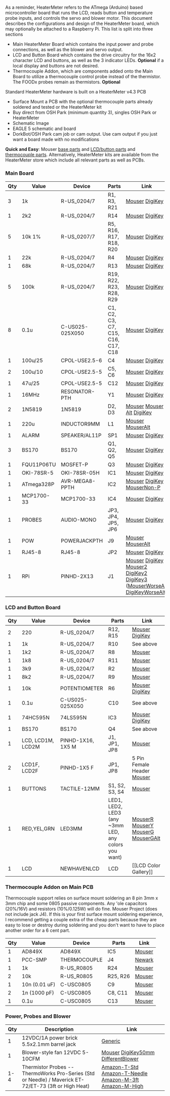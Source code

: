 As a reminder, HeaterMeter refers to the ATmega (Arduino) based microcontroller board that runs the LCD, reads button and temperature probe inputs, and controls the servo and blower motor. This document describes the configurations and design of the HeaterMeter board, which may optionally be attached to a Raspberry Pi. This list is split into three sections

* Main HeaterMeter Board which contains the input power and probe connections, as well as the blower and servo output.
* LCD and Button Board which contains the drive circuitry for the 16x2 character LCD and buttons, as well as the 3 indicator LEDs. **Optional** if a local display and buttons are not desired.
* Thermocouple Addon, which are components added onto the Main Board to utilize a thermocouple control probe instead of the thermistor. The FOODx probes remain as thermistors. **Optional**

Standard HeaterMeter hardware is built on a HeaterMeter v4.3 PCB

* Surface Mount a PCB with the optional thermocouple parts already soldered and tested or the HeaterMeter kit
* Buy direct from OSH Park (minimum quantity 3), singles OSH Park or HeaterMeter
* Schematic Image
* EAGLE 5 schematic and board
* DorkBot/OSH Park cam job or cam output. Use cam output if you just want a board made with no modifications

**Quick and Easy**: Mouser [base parts](http://www.mouser.com/ProjectManager/ProjectDetail.aspx?AccessID=73e9cd6ae8) and [LCD/button parts](http://www.mouser.com/ProjectManager/ProjectDetail.aspx?AccessID=cbae2eb456) and [thermocouple parts](http://www.mouser.com/ProjectManager/ProjectDetail.aspx?AccessID=dc304d0fab). Alternatively, HeaterMeter kits are available from the HeaterMeter store which include all relevant parts as well as PCBs.

### Main Board
|Qty|Value     |Device                |Parts|Link|
|---|----------|----------------------|-----|----|
3|  1k         | R-US_0204/7          | R1, R3, R21                       |[Mouser](https://www.mouser.com/Search/ProductDetail.aspx?R=291-1K-RCvirtualkey21980000virtualkey291-1K-RC) [DigiKey](http://www.digikey.com/product-detail/en/CF14JT1K00/CF14JT1K00CT-ND/1830350)
1|  2k2        | R-US_0204/7          | R14                               |[Mouser](https://www.mouser.com/Search/ProductDetail.aspx?R=291-2.2K-RCvirtualkey21980000virtualkey291-2.2K-RC) [DigiKey](http://www.digikey.com/product-detail/en/CF14JT2K20/CF14JT2K20CT-ND/1830358)
5|  10k 1%     | R-US_0207/7          | R5, R16, R17, R18, R20            |[Mouser](http://www.mouser.com/Search/ProductDetail.aspx?R=MF1%2f4DC1002Fvirtualkey66000000virtualkey660-MF1%2f4DC1002F) [DigiKey](http://www.digikey.com/product-detail/en/RNF14FTD10K0/RNF14FTD10K0CT-ND/1975090)
1|  22k        | R-US_0204/7          | R4                                |[Mouser](https://www.mouser.com/Search/ProductDetail.aspx?R=291-22K-RCvirtualkey21980000virtualkey291-22K-RC) [DigiKey](http://www.digikey.com/product-detail/en/CFM14JT22K0/S22KQCT-ND/2617712)
1|  68k        | R-US_0204/7          | R13                               |[Mouser](https://www.mouser.com/Search/ProductDetail.aspx?R=291-68K-RCvirtualkey21980000virtualkey291-68K-RC) [DigiKey](http://www.digikey.com/product-detail/en/RNMF14FTC68K0/S68KCACT-ND/2617527)
5|  100k       | R-US_0204/7          | R19, R22, R23, R28, R29           |[Mouser](https://www.mouser.com/Search/ProductDetail.aspx?R=291-100K-RCvirtualkey21980000virtualkey291-100K-RC) [DigiKey](http://www.digikey.com/product-detail/en/RNF14FTD100K/RNF14FTD100KCT-ND/1975158)
8|  0.1u       | C-US025-025X050      | C1, C2, C3, C7, C15, C16, C17, C18|[Mouser](http://www.mouser.com/Search/ProductDetail.aspx?R=K104K15X7RF53L2virtualkey59420000virtualkey594-K104K15X7RF53L2) [DigiKey](http://www.digikey.com/product-detail/en/K104K15X7RF5TL2/BC1084CT-ND/286706)
1|  100u/25    | CPOL-USE2.5-6        | C4                                |[Mouser](http://www.mouser.com/ProductDetail/Nichicon/UPW1E101MED/?qs=sGAEpiMZZMtZ1n0r9vR22RH2kZvTh%252b0acPUJvx0bRqc%3d) [DigiKey](http://www.digikey.com/product-detail/en/UPW1E101MED/493-1820-ND/589561)
2|  100u/10    | CPOL-USE2.5-5        | C5, C6                            |[Mouser](http://www.mouser.com/ProductDetail/Nichicon/UPW1A101MDD/?qs=sGAEpiMZZMtZ1n0r9vR22S0KxkuIgpi%2fX1J5JW69KRs%3d) [DigiKey](http://www.digikey.com/product-detail/en/UPW1A101MDD/493-1736-ND/589477)
1|  47u/25     | CPOL-USE2.5-5        | C12                               |[Mouser](http://www.mouser.com/ProductDetail/Nichicon/UPW1E470MDD/?qs=sGAEpiMZZMtZ1n0r9vR22RH2kZvTh%252b0aZAYBTdQVA9s%3d) [DigiKey](http://www.digikey.com/product-detail/en/UPW1E470MDD/493-1817-ND/589558)
1|  16MHz      | RESONATOR-PTH        | Y1                                |[Mouser](http://www.mouser.com/Search/ProductDetail.aspx?R=AWCR-16.00MDvirtualkey52750000virtualkey815-AWCR-16.00MD) [DigiKey](http://www.digikey.com/product-detail/en/ZTT-16.00MX/X908-ND/170095)
2|  1N5819     | 1N5819               | D2, D3                            |[Mouser](http://www.mouser.com/Search/ProductDetail.aspx?R=1N5819virtualkey51120000virtualkey511-1N5819) [Mouser Alt](http://www.mouser.com/ProductDetail/Fairchild-Semiconductor/1N5819/?qs=sGAEpiMZZMtQ8nqTKtFS%2fCJFZUIIOyzjQ1kqwoJUBVU%3d) [DigiKey](http://www.digikey.com/product-detail/en/1N5819/1N5819FSCT-ND/965482)
1|  220u       | INDUCTOR9MM          | L1                                |[Mouser](http://www.mouser.com/ProductDetail/ABRACON/AIUR-02H-221K/?qs=sGAEpiMZZMsg%252by3WlYCkU8J7Iu4O7azj7UsUy340R50%3d) [MouserAlt](http://www.mouser.com/ProductDetail/Bourns/RLB9012-221KL/?qs=%2fha2pyFadujBRYZ98dwyHSd5PoMezoWpW69ZaH9jnX0DdcAyrTljqg%3d%3d)
1|  ALARM      | SPEAKER/AL11P        | SP1                               |[Mouser](http://www.mouser.com/ProductDetail/TDK/PS1240P02BT/?qs=sGAEpiMZZMuNFJjvCI6tQria9NagYYusd%2fjnLlD6%252bxU%3d) [DigiKey](http://www.digikey.com/product-detail/en/PS1240P02BT/445-2525-1-ND/935930)
3|  BS170      | BS170                | Q1, Q2, Q5                        |[Mouser](http://www.mouser.com/ProductDetail/Fairchild-Semiconductor/BS170/?qs=sGAEpiMZZMshyDBzk1%2fWi9bHELEahoDnARtHPVtZEPQ%3d) [DigiKey](http://www.digikey.com/product-detail/en/BS170_D27Z/BS170_D27ZCT-ND/1532791)
1|  FQU11P06TU | MOSFET-P             | Q3                                |[Mouser](http://www.mouser.com/ProductDetail/Fairchild-Semiconductor/FQU11P06TU/?qs=%2fha2pyFaduiEiRTZzI6qLHjOfaLovEUv3u%2fBJwcExVo%3d) [DigiKey](http://www.digikey.com/product-search/en?x=-1022&y=-73&KeyWords=FQU11P06TU)
1|  OKI-78SR-5 | OKI-78SR-05H         | IC1                               |[Mouser](http://www.mouser.com/ProductDetail/Murata-Power-Solutions/OKI-78SR-5-15-W36H-C/?qs=sGAEpiMZZMtwaiKVUtQsNa9RSQZ1iZ%2fUZeDy49qqIt4%3d) [DigiKey](http://www.digikey.com/product-detail/en/OKI-78SR-5%2F1.5-W36H-C/811-2692-ND/3438675)
1|  ATmega328P | AVR-MEGA8-PPTH       | IC2                               |[Mouser](http://www.mouser.com/Search/ProductDetail.aspx?R=ATMEGA328P-PUvirtualkey55650000virtualkey556-ATMEGA328P-PU) [DigiKey](http://www.digikey.com/product-detail/en/ATMEGA328P-PU/ATMEGA328P-PU-ND/1914589) [MouserNon-P](http://www.mouser.com/ProductDetail/Atmel/ATMEGA328-PU/?qs=sGAEpiMZZMuHCAZ7U3Ea2vH90mYkP45F)
1|  MCP1700-33 | MCP1700-33           | IC4                               |[Mouser](http://www.mouser.com/Search/ProductDetail.aspx?R=MCP1700-3302E%2fTOvirtualkey57940000virtualkey579-MCP1700-3302E%2fTO) [DigiKey](http://www.digikey.com/product-detail/en/MCP1700-3302E%2FTO/MCP1700-3302E%2FTO-ND/652680)
1|  PROBES     | AUDIO-MONO           | JP3, JP4, JP5, JP6                |[Mouser](http://www.mouser.com/ProductDetail/CUI-Inc/MJ-2508N/?qs=%2fha2pyFaduga%2fOxsLoZeddnX29ITbS93306kdE%252bHMeY%3d) [DigiKey](http://www.digikey.com/product-detail/en/MJ-2508N/CP-2508N-ND/281260)
1|  POW        | POWERJACKPTH         | J9                                |[Mouser](http://www.mouser.com/ProductDetail/Kobiconn/163-7620E-E/?qs=%2fha2pyFaduipJSLWTjADy4YYaTeQAmrHvwEfLULTtmcjsFvpXHYyeA%3d%3d) [MouserAlt](http://www.mouser.com/ProductDetail/Kobiconn/163-179PH-EX/?qs=%2fha2pyFadujsO45cTDeafnb8UTTjqBiiaL9T7NPB7rV7ulYyk%2fdYxw%3d%3d)
1|  RJ45-8     | RJ45-8               | JP2                               |[Mouser](http://www.mouser.com/ProductDetail/Amphenol-Commercial-Products/RJHSE-5080/?qs=sGAEpiMZZMvQhAhQbXdbBuidMRPVpG5q%252bZ1tFY96Whg%3d) [DigiKey](http://www.digikey.com/product-detail/en/RJHSE-5080/RJHSE-5080-ND/1242687)
1|  RPi        | PINHD-2X13           |  J1                               |[Mouser](http://www.mouser.com/ProductDetail/Harwin/M20-7831346/) [DigiKey](http://www.digikey.com/product-search/en?keywords=M20-7831346) [Mouser2](http://www.mouser.com/ProductDetail/Harwin/M20-7831342/) [DigiKey2](http://www.digikey.com/product-detail/en/PPTC132LFBN-RC/S7081-ND/810219) [DigiKey3](http://www.digikey.com/product-detail/en/PPPC132LFBN-RC/S7116-ND/810252) ([MouserWorseAlt](http://www.mouser.com/ProductDetail/TE-Connectivity-AMP/1-534206-3/) [DigiKeyWorseAlt](http://www.digikey.com/product-search/en?keywords=1-534206-3))

### LCD and Button Board
|Qty|Value     |Device                |Parts|Link|
|---|----------|----------------------|-----|----|
2|  220     |R-US_0204/7     | R12, R15|[Mouser](http://www.mouser.com/search/ProductDetail.aspx?R=0virtualkey0virtualkey291-220-RC) [DigiKey](http://www.digikey.com/product-detail/en/CF14JT390R/CF14JT390RCT-ND/1830340)
1|  1k      |R-US_0204/7     | R10          |See above
1|  1k2     |R-US_0204/7     | R8           |[Mouser](http://www.mouser.com/ProductDetail/Xicon/291-12K-RC/?qs=sGAEpiMZZMu61qfTUdNhGzmcydQ1pJoa8vv7tbu1P6w%3d)
1|  1k8     |R-US_0204/7     | R11          |[Mouser](http://www.mouser.com/ProductDetail/Xicon/291-18-RC/?qs=tZuyTH1srTr%252b3mSLL5ed0A%3d%3d)
1|  3k9     |R-US_0204/7     | R2           |[Mouser](http://www.mouser.com/ProductDetail/Xicon/291-39-RC/?qs=g%252bmt%252bTSz0lYfQsKTnzZMRA%3d%3d)
1|  8k2     |R-US_0204/7     | R9           |[Mouser](http://www.mouser.com/ProductDetail/Xicon/291-82-RC/?qs=hfBUfrVtuhEpRc5G5DICCw%3d%3d)
1|  10k     |POTENTIOMETER   | R6           |[Mouser](http://www.mouser.com/Search/ProductDetail.aspx?R=T73YE103KT20virtualkey61330000virtualkey72-T70YE-10K) [DigiKey](http://www.digikey.com/product-detail/en/3362P-1-103LF/3362P-103LF-ND/1088412)
1|  0.1u    |C-US025-025X050 | C10          |See above
1|  74HC595N|74LS595N        | IC3          |[Mouser](http://www.mouser.com/Search/ProductDetail.aspx?R=SN74HC595Nvirtualkey59500000virtualkey595-SN74HC595N) [DigiKey](http://www.digikey.com/product-detail/en/SN74HC595N/296-1600-5-ND/277246)
1|  BS170   |BS170           | Q4           |See above
1|  LCD, LCD1M, LCD2M     |PINHD-1X16, 1X5 M    | J1, JP1, JP8|[Mouser](http://www.mouser.com/ProductDetail/FCI/68001-236HLF/?qs=sGAEpiMZZMtsLRyDR9nM14Vjyw4ze%252bjt57BsII4P7vM%3d)
2|  LCD1F, LCD2F| PINHD-1X5 F   |  JP1, JP8     |5 Pin Female Header [Mouser](https://www.mouser.com/Search/ProductDetail.aspx?R=960105-6303-ARvirtualkey51750000virtualkey517-9601056303AR)                                                                                                        
1|  BUTTONS |TACTILE-12MM    | S1, S2, S3, S4|[Mouser](http://www.mouser.com/ProductDetail/CK-Components/PTS125SM85-2-LFS/?qs=sGAEpiMZZMsgGjVA3toVBO5RbLO2OcOLbrsFSQPX4ZY%3d)                                            
1|  RED,YEL,GRN |LED3MM      | LED1, LED2, LED3 (any ~3mm LED, any colors you want)|[MouserR](http://www.mouser.com/ProductDetail/Kingbright/WP710A10SRD-E/?qs=sGAEpiMZZMs4quMj8r4lmsjEjMC4bfpUeUpboelRnWU%3d) [MouserY](http://www.mouser.com/ProductDetail/Kingbright/WP710A10SYD/?qs=sGAEpiMZZMs4quMj8r4lmsjEjMC4bfpUUbW71NEUWBk%3d) [MouserG](http://www.mouser.com/ProductDetail/Kingbright/WP710A10SGD/?qs=sGAEpiMZZMs4quMj8r4lmsjEjMC4bfpUWqs%252bGoI7SdI%3d) [MouserGAlt](http://www.mouser.com/ProductDetail/Kingbright/WP710A10GT/?qs=%2fha2pyFaduiSDnyyF%252bbBg7Q2NRL8uxAN9NekbnvC4Frh1v2fcaLdHw%3d%3d)
1|  LCD     |NEWHAVENLCD     |  LCD          |[[LCD Color Gallery]]

### Thermocouple Addon on Main PCB
Thermocouple support relies on surface mount soldering an 8 pin 3mm x 3mm chip and some 0805 passive components. Any 'ole capacitors (20%/16V) and resistors (10%/0.125W) will do fine. Mouser Project (does not include jack J4). If this is your first surface mount soldering experience, I recommend getting a couple extra of the cheap parts because they are easy to lose or destroy during soldering and you don't want to have to place another order for a 6 cent part.

|Qty|Value     |Device                |Parts|Link|
|---|----------|----------------------|-----|----|
1|  AD849X     | AD849X               | IC5                               |[Mouser](http://www.mouser.com/ProductDetail/Analog-Devices/AD8495ARMZ/?qs=sGAEpiMZZMucenltShoSnoiUfjKGVRv2eLdHM33a4xM%3d)
1|  PCC-SMP    | THERMOCOUPLE         | J4                                |[Newark](http://www.newark.com/newport-electronics/pcc-smp-k/thermocouple-connector-type-k/dp/01H0905)
1|  1k         | R-US_R0805           | R24                               |[Mouser](http://www.mouser.com/ProductDetail/Panasonic/ERJ-6GEYJ102V/?qs=%2fha2pyFaduiXHwl36i8QX1Is8RUpW4zS7XPMZn%2fLDmVYYw7P67RQlQ%3d%3d)
2|  10k        | R-US_R0805           | R25, R26                          |[Mouser](http://www.mouser.com/ProductDetail/Panasonic/ERJ-6GEYJ103V/?qs=sGAEpiMZZMu61qfTUdNhGzRxdwze5h8ZVHioc%2fD1YKQ%3d)
1|  10n (0.01 uF)|C-USC0805           | C9                                |[Mouser](http://www.mouser.com/ProductDetail/Vishay/VJ0805Y103JXJCW1BC/?qs=%2fha2pyFaduhF2nQ94KIYvTUaKx1TOqbuizaeJMhCalFkD8vCJYNgKQ%3d%3d)
2|  1n (1000 pF)|C-USC0805            | C8, C11                           |[Mouser](http://www.mouser.com/ProductDetail/Vishay/VJ0805Y102JXJCW1BC/?qs=%2fha2pyFaduhF2nQ94KIYvU%252bJKqcfKPRKfarNiDzeOaeA3G6BawyHMQ%3d%3d)
1|  0.1u       |  C-USC0805           | C13                               |[Mouser](http://www.mouser.com/ProductDetail/Vishay/VJ0805Y104MXXAC/?qs=%2fha2pyFaduhF2nQ94KIYvbBprhnZE5TJ67qQr3Q1WgZh0yiFLH%2fGlA%3d%3d)

### Power, Probes and Blower
|Qty|Description|Link|
|---|-----------|----|
1 | 12VDC/1A power brick 5.5x2.1mm barrel jack | [Generic](http://www.amazon.com/gp/product/B006GEPUYA/ref=as_li_ss_tl?ie=UTF8&camp=1789&creative=390957&creativeASIN=B006GEPUYA&linkCode=as2&tag=httpcapnbrnet-20)
1 | Blower-style fan 12VDC 5-10CFM | [Mouser](https://www.mouser.com/Search/ProductDetail.aspx?R=BFB0512VHD-F00virtualkey59330000virtualkey108-BFB0512VHD-F00) [DigiKey50mm](http://www.digikey.com/product-search/en?x=0&y=0&lang=en&site=us&KeyWords=603-1370-ND) [DifferentBlower](http://www.mouser.com/ProductDetail/ADDA/AB06012MB-250300-LF/?qs=UW%252b%252bp%2fVkpn%2fEQGl6BnSAug%3d%3d)
1-4 | Thermistor Probes -- ThermoWorks Pro-Series (Std or Needle) / Maverick ET-72/ET-73 (3ft or High Heat)| [Amazon-T-Std](http://www.amazon.com/dp/B00EZB8W0K/ref=as_li_ss_til?tag=httpcapnbrnet-20&camp=0&creative=0&linkCode=as4&creativeASIN=B00EZB8W0K&adid=03P1SGNDWFZ85JC5W569) [Amazon-T-Needle](https://www.amazon.com/dp/B00EZBB8AQ/ref=as_li_ss_til?tag=httpcapnbrnet-20&camp=0&creative=0&linkCode=as4&creativeASIN=B00EZBB8AQ&adid=0J280WDZFM7N5XZM4XF3&) [Amazon-M-3ft](http://www.amazon.com/gp/product/B004W8B3PC/ref=as_li_ss_tl?ie=UTF8&camp=1789&creative=390957&creativeASIN=B004W8B3PC&linkCode=as2&tag=httpcapnbrnet-20) [Amazon-M-High](https://www.amazon.com/dp/B008OWZMMW?tag=httpcapnbrnet-20&camp=0&creative=0&linkCode=as4&creativeASIN=B008OWZMMW&adid=02TKF6EJVRJFR2HC0FXT&)

